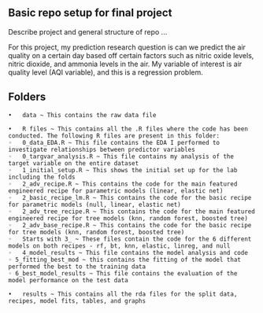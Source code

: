 ## Basic repo setup for final project

Describe project and general structure of repo ...

For this project, my prediction research question is can we predict the air quality on a certain day based off certain factors such as nitric oxide levels, nitric dioxide, and ammonia levels in the air. My variable of interest is air quality level (AQI variable), and this is a regression problem.


## Folders
	•	data ~ This contains the raw data file 
	
	•	R files ~ This contains all the .R files where the code has been conducted. The following R files are present in this folder:
	◦	0_data_EDA.R ~ This file contains the EDA I performed to investigate relationships between predictor variables
	◦	0_targvar_analysis.R ~ This file contains my analysis of the target variable on the entire dataset
	◦	1_initial_setup.R ~ This shows the initial set up for the lab including the folds
	◦	2_adv_recipe.R ~ This contains the code for the main featured engineered recipe for parametric models (linear, elastic net)
	◦	2_basic_recipe_lm.R ~ This contains the code for the basic recipe for parametric models (null, linear, elastic net)
	◦	2_adv_tree_recipe.R ~ This contains the code for the main featured engineered recipe for tree models (knn, random forest, boosted tree)
	◦	2_adv_base_recipe.R ~ This contains the code for the basic recipe for tree models (knn, random forest, boosted tree)
	◦	Starts with 3_ ~ These files contain the code for the 6 different models on both recipes - rf, bt, knn, elastic, linreg, and null 
	◦	4_model_results ~ This file contains the model analysis and code 
	◦ 5_fitting_best_mod ~ this contains the fitting of the model that performed the best to the training data
	◦ 6_best_model_results ~ This file contains the evaluation of the model performance on the test data
	
	•	results ~ This contains all the rda files for the split data, recipes, model fits, tables, and graphs